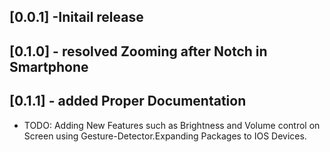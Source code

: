 ## [0.0.1] -Initail release

## [0.1.0] - resolved Zooming after Notch in Smartphone

## [0.1.1] - added Proper Documentation

* TODO: Adding New Features such as Brightness and Volume control on Screen using Gesture-Detector.Expanding Packages to IOS Devices.

